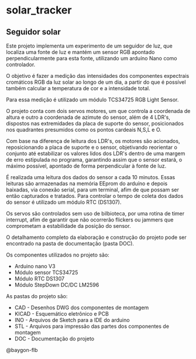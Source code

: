 # solar_tracker
## Seguidor solar

Este projeto implementa um experimento de um seguidor de luz, que localiza uma fonte de luz e
mantém um sensor RGB apontado perpendicularmente para esta fonte, utilizando um arduíno Nano
como controlador. 

O objetivo é fazer a medição das intensidades dos componentes expectrais cromáticos RGB da luz 
solar ao longo de um dia, a partir do que é possível também calcular a temperatura de cor e a
intensidade total. 

Para essa medição é utilizado um módulo TCS34725 RGB Light Sensor.

O projeto conta com dois servos motores, um que controla a coordenada de altura e outro a 
coordenada de azimute do sensor, além de 4 LDR's, dispostos nas extremidades da placa de 
suporte do sensor, posicionados nos quadrantes presumidos como os pontos cardeais N,S,L e O. 

Com base na diferença de leitura dos LDR's, os motores são acionados, reposicionando a placa de
suporte e o sensor, objetivando reorientar o conjunto até estabilizar os valores lidos dos LDR's 
dentro de uma margem de erro estipulada no programa, garantindo assim que o sensor estará, o 
máximo possível, apontado de forma perpendicular à fonte de luz. 

É realizada uma leitura dos dados do sensor a cada 10 minutos. Essas leituras são armazenadas na 
memória EEprom do arduíno e depois baixadas, via conexão serial, para um terminal, afim de que 
possam ser então capturados e tratados. Para controlar o tempo de coleta dos dados do sensor é 
utilizado um módulo RTC (DS1307).

Os servos são controlados sem uso de bilbioteca, por uma rotina de timer interrupt, afim de 
garantir que não ocorrerão flickers ou jammers que comprometam a estabilidade da posição do sensor.

O detalhamento completo da elaboração e construção do projeto pode ser encontrado na pasta de 
documentação (pasta DOC).

Os componentes utilizados no projeto são:

* Arduino nano V3
* Módulo sensor TCS34725
* Módulo RTC DS1307
* Módulo StepDown DC/DC LM2596

As pastas do projeto são:
* CAD - Desenhos DWG dos componentes de montagem
* KICAD - Esquemático eletrônico e PCB
* INO - Arquivos de Sketch para a IDE do arduino
* STL - Arquivos para impressão das partes dos componentes de montagem
* DOC - Documentação do projeto

@baygon-flb
